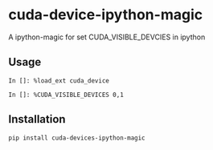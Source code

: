 # cuda-device-ipython-magic
A ipython-magic for set CUDA_VISIBLE_DEVCIES in ipython

## Usage

```
In []: %load_ext cuda_device

In []: %CUDA_VISIBLE_DEVICES 0,1
```

## Installation

```
pip install cuda-devices-ipython-magic
```
